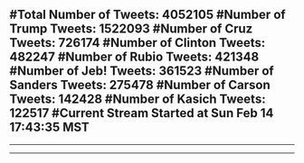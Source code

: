 #Total Number of Tweets: 4052105 
#Number of Trump Tweets: 1522093
#Number of Cruz Tweets: 726174
#Number of Clinton Tweets: 482247
#Number of Rubio Tweets: 421348
#Number of Jeb! Tweets: 361523
#Number of Sanders Tweets: 275478
#Number of Carson Tweets: 142428
#Number of Kasich Tweets: 122517
#Current Stream Started at Sun Feb 14 17:43:35 MST
---
---
---
